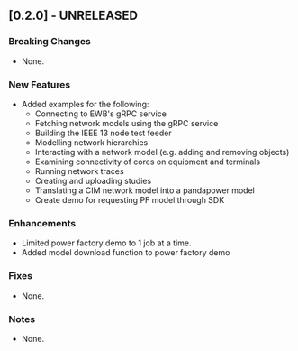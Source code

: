 ## [0.2.0] - UNRELEASED
### Breaking Changes
* None.

### New Features
* Added examples for the following:
  * Connecting to EWB's gRPC service
  * Fetching network models using the gRPC service
  * Building the IEEE 13 node test feeder
  * Modelling network hierarchies
  * Interacting with a network model (e.g. adding and removing objects)
  * Examining connectivity of cores on equipment and terminals
  * Running network traces
  * Creating and uploading studies
  * Translating a CIM network model into a pandapower model
  * Create demo for requesting PF model through SDK

### Enhancements
* Limited power factory demo to 1 job at a time.
* Added model download function to power factory demo

### Fixes
* None.

### Notes
* None.

